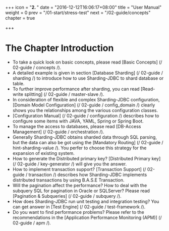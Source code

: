 +++
icon = "<b>2. </b>"
date = "2016-12-12T16:06:17+08:00"
title = "User Manual"
weight = 0
prev = "/01-start/stress-test"
next = "/02-guide/concepts"
chapter = true

+++

# The Chapter Introduction

 - To take a quick look on basic concepts, please read [Basic Concepts] (/ 02-guide / concepts /).
 - A detailed example is given in section [Database Sharding] (/ 02-guide / sharding /) to introduce how to use Sharding-JDBC to shard database or table.
 - To further improve performance after sharding, you can read [Read-write splitting] (/ 02-guide / master-slave /).
 - In consideration of flexible and complex Sharding-JDBC configuration, [Domain Model Configuration] (/ 02-guide / config_domain /) clearly shows you the relationships among the various configuration classes.
 - [Configuration Manual] (/ 02-guide / configuration /) describes how to configure some items with JAVA, YAML, Spring or Spring Boot.
 - To manage the access to databases, please read [DB-Access Management] (/ 02-guide / orchestration /).
 - Generally Sharding-JDBC obtains sharded data through SQL parsing, but the data can also be got using the [Mandatory Routing] (/ 02-guide / hint-sharding-value /). You perfer to choose this strategy for the expansion of existing system.
 - How to generate the Distributed primary key? [Distributed Primary key] (/ 02-guide / key-generator /) will give you the answer.
 - How to implement transaction support? [Transaction Support] (/ 02-guide / transaction /) describes how Sharding-JDBC implements distributed transactions by using B.A.S.E Transaction.
 - Will the pagination affect the performance? How to deal with the subquery SQL for pagination in Oracle or SQLServer? Please read [Pagination & Subqueries] (/ 02-guide / subquery /).
 - How does Sharding-JDBC run unit testing and integration testing? You can get answer in [Test Engine] (/ 02-guide / test-framework /).
 - Do you want to find performance problems? Please refer to the recommendations in the [Application Performance Monitoring (APM)] (/ 02-guide / apm /).